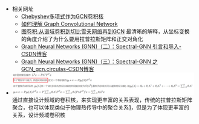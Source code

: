 - 相关网址
	- [Chebyshev多项式作为GCN卷积核 ](https://zhuanlan.zhihu.com/p/106687580)
	- [如何理解 Graph Convolutional Network](https://www.zhihu.com/question/54504471/answer/332657604)
	- [图卷积:从谱域卷积到切比雪夫网络再到GCN](https://www.cnblogs.com/flyablecoder/p/16166223.html) 最清晰的解释，从坐标变换的角度介绍了为什么要用拉普拉斯矩阵和正交对角化
	- [Graph Neural Networks (GNN)（二）：Spectral-GNN 引言和导入-CSDN博客](https://blog.csdn.net/weixin_37589575/article/details/106709405)
	- [Graph Neural Networks (GNN)（三）：Spectral-GNN 之 GCN_gcn.circulas-CSDN博客](https://blog.csdn.net/weixin_37589575/article/details/107013739)
- ![image.png](../assets/image_1711097236231_0.png)
  通过直接设计频域的卷积核，来实现更丰富的关系表现，传统的拉普拉斯矩阵聚合，也可以体现类似于物理热传导中的聚合关系[1](https://blog.csdn.net/weixin_37589575/article/details/106709405#:~:text=2.-,%E5%BC%95%E5%85%A5%20%E2%80%93%20%E7%83%AD%E4%BC%A0%E5%AF%BC,-%E4%BC%97%E6%89%80%E5%91%A8%E7%9F%A5%EF%BC%8C%E6%B2%A1%E6%9C%89%E5%A4%96%E6%8E%A5)，但是为了体现更丰富的关系，设计频域卷积核